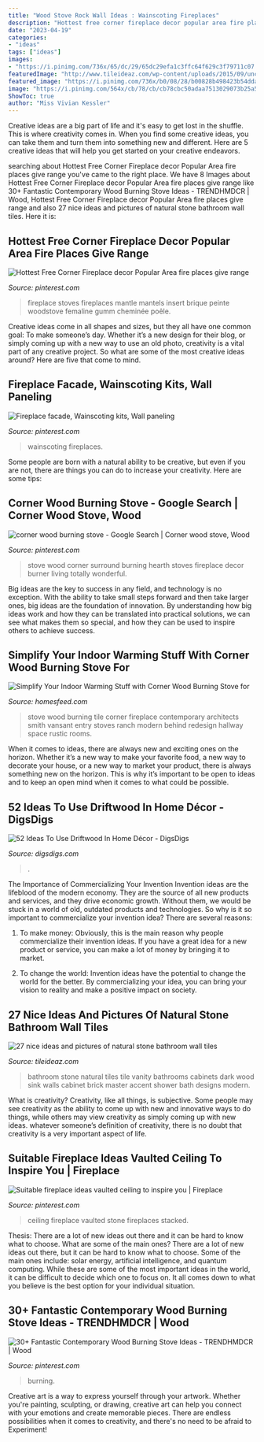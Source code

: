 ```yaml
---
title: "Wood Stove Rock Wall Ideas : Wainscoting Fireplaces"
description: "Hottest free corner fireplace decor popular area fire places give range"
date: "2023-04-19"
categories:
- "ideas"
tags: ["ideas"]
images:
- "https://i.pinimg.com/736x/65/dc/29/65dc29efa1c3ffc64f629c3f79711c07.jpg"
featuredImage: "http://www.tileideaz.com/wp-content/uploads/2015/09/uncategorized-amazing-natural-stone-bathroom-accessories-natural-stone-bathroom-accessories-natural-stone-bathroom-accessories-natural-stone-bathroom-wall-natural-stone-bathroom-wall-tile-murals.jpg"
featured_image: "https://i.pinimg.com/736x/b0/08/28/b00828b498423b54dda430532d498a1e--fireplace-facade-fireplaces.jpg"
image: "https://i.pinimg.com/564x/cb/78/cb/cb78cbc50adaa7513029073b25a571a4.jpg"
ShowToc: true
author: "Miss Vivian Kessler"
---
```



Creative ideas are a big part of life and it's easy to get lost in the shuffle. This is where creativity comes in. When you find some creative ideas, you can take them and turn them into something new and different. Here are 5 creative ideas that will help you get started on your creative endeavors.

	

		
searching about Hottest Free Corner Fireplace decor Popular Area fire places give range you've came to the right place. We have 8 Images about Hottest Free Corner Fireplace decor Popular Area fire places give range like 30+ Fantastic Contemporary Wood Burning Stove Ideas - TRENDHMDCR | Wood, Hottest Free Corner Fireplace decor Popular Area fire places give range and also 27 nice ideas and pictures of natural stone bathroom wall tiles. Here it is:
		
    
## Hottest Free Corner Fireplace Decor Popular Area Fire Places Give Range

<img loading=lazy src="https://i.pinimg.com/564x/cb/78/cb/cb78cbc50adaa7513029073b25a571a4.jpg" onerror="this.onerror=null;this.src='https://tse2.mm.bing.net/th?id=OIP.ikkF9YN37orPMIyKPAknewHaJ4&amp;pid=15.1';" alt="Hottest Free Corner Fireplace decor Popular Area fire places give range">

_Source: pinterest.com_

>fireplace stoves fireplaces mantle mantels insert brique peinte woodstove femaline gumm cheminée poêle. 

	

Creative ideas come in all shapes and sizes, but they all have one common goal: To make someone’s day. Whether it’s a new design for their blog, or simply coming up with a new way to use an old photo, creativity is a vital part of any creative project. So what are some of the most creative ideas around? Here are five that come to mind.

    
## Fireplace Facade, Wainscoting Kits, Wall Paneling

<img loading=lazy src="https://i.pinimg.com/736x/b0/08/28/b00828b498423b54dda430532d498a1e--fireplace-facade-fireplaces.jpg" onerror="this.onerror=null;this.src='https://tse2.mm.bing.net/th?id=OIP.4BrPCk2LsDgDl9kS_lWfFAHaJ3&amp;pid=15.1';" alt="Fireplace facade, Wainscoting kits, Wall paneling">

_Source: pinterest.com_

>wainscoting fireplaces. 

	

Some people are born with a natural ability to be creative, but even if you are not, there are things you can do to increase your creativity. Here are some tips:

    
## Corner Wood Burning Stove - Google Search | Corner Wood Stove, Wood

<img loading=lazy src="https://i.pinimg.com/736x/65/dc/29/65dc29efa1c3ffc64f629c3f79711c07.jpg" onerror="this.onerror=null;this.src='https://tse3.mm.bing.net/th?id=OIP.zol76nuBq4CObHLpsEIDtQHaJ3&amp;pid=15.1';" alt="corner wood burning stove - Google Search | Corner wood stove, Wood">

_Source: pinterest.com_

>stove wood corner surround burning hearth stoves fireplace decor burner living totally wonderful. 

	

Big ideas are the key to success in any field, and technology is no exception. With the ability to take small steps forward and then take larger ones, big ideas are the foundation of innovation. By understanding how big ideas work and how they can be translated into practical solutions, we can see what makes them so special, and how they can be used to inspire others to achieve success.

    
## Simplify Your Indoor Warming Stuff With Corner Wood Burning Stove For

<img loading=lazy src="https://homesfeed.com/wp-content/uploads/2015/08/stunning-and-luxurious-corner-wood-burning-stove-design-in-hallway-with-storage-and-runner-rug-with-brown-wall-accent-and-bulb-pendants.jpg" onerror="this.onerror=null;this.src='https://tse4.mm.bing.net/th?id=OIP.65uc2R1RLNzny1GZ7UbKqAHaLa&amp;pid=15.1';" alt="Simplify Your Indoor Warming Stuff with Corner Wood Burning Stove for">

_Source: homesfeed.com_

>stove wood burning tile corner fireplace contemporary architects smith vansant entry stoves ranch modern behind redesign hallway space rustic rooms. 

	

When it comes to ideas, there are always new and exciting ones on the horizon. Whether it’s a new way to make your favorite food, a new way to decorate your house, or a new way to market your product, there is always something new on the horizon. This is why it’s important to be open to ideas and to keep an open mind when it comes to what could be possible.

    
## 52 Ideas To Use Driftwood In Home Décor - DigsDigs

<img loading=lazy src="https://www.digsdigs.com/photos/ideas-to-use-driftwood-in-home-decor-35.jpg" onerror="this.onerror=null;this.src='https://tse2.mm.bing.net/th?id=OIP.rIEcS8OP17iq6vXUCIrKkgHaJ4&amp;pid=15.1';" alt="52 Ideas To Use Driftwood In Home Décor - DigsDigs">

_Source: digsdigs.com_

>. 

	

The Importance of Commercializing Your Invention
Invention ideas are the lifeblood of the modern economy. They are the source of all new products and services, and they drive economic growth. Without them, we would be stuck in a world of old, outdated products and technologies.
So why is it so important to commercialize your invention idea? There are several reasons:

1. To make money: Obviously, this is the main reason why people commercialize their invention ideas. If you have a great idea for a new product or service, you can make a lot of money by bringing it to market.

2. To change the world: Invention ideas have the potential to change the world for the better. By commercializing your idea, you can bring your vision to reality and make a positive impact on society.


    
## 27 Nice Ideas And Pictures Of Natural Stone Bathroom Wall Tiles

<img loading=lazy src="http://www.tileideaz.com/wp-content/uploads/2015/09/uncategorized-amazing-natural-stone-bathroom-accessories-natural-stone-bathroom-accessories-natural-stone-bathroom-accessories-natural-stone-bathroom-wall-natural-stone-bathroom-wall-tile-murals.jpg" onerror="this.onerror=null;this.src='https://tse1.mm.bing.net/th?id=OIP.xEBL6ZWDmGbv0J77p601-wHaK6&amp;pid=15.1';" alt="27 nice ideas and pictures of natural stone bathroom wall tiles">

_Source: tileideaz.com_

>bathroom stone natural tiles tile vanity bathrooms cabinets dark wood sink walls cabinet brick master accent shower bath designs modern. 

	

What is creativity?
Creativity, like all things, is subjective. Some people may see creativity as the ability to come up with new and innovative ways to do things, while others may view creativity as simply coming up with new ideas. whatever someone’s definition of creativity, there is no doubt that creativity is a very important aspect of life.

    
## Suitable Fireplace Ideas Vaulted Ceiling To Inspire You | Fireplace

<img loading=lazy src="https://i.pinimg.com/736x/98/aa/d5/98aad5a651cc3e9ba85ad2fad9271a77.jpg" onerror="this.onerror=null;this.src='https://tse1.mm.bing.net/th?id=OIP.ZXfpmclzCLyooEXALDlzrwHaLG&amp;pid=15.1';" alt="Suitable fireplace ideas vaulted ceiling to inspire you | Fireplace">

_Source: pinterest.com_

>ceiling fireplace vaulted stone fireplaces stacked. 

	

Thesis: There are a lot of new ideas out there and it can be hard to know what to choose. What are some of the main ones?
There are a lot of new ideas out there, but it can be hard to know what to choose. Some of the main ones include: solar energy, artificial intelligence, and quantum computing. While these are some of the most important ideas in the world, it can be difficult to decide which one to focus on. It all comes down to what you believe is the best option for your individual situation.

    
## 30+ Fantastic Contemporary Wood Burning Stove Ideas - TRENDHMDCR | Wood

<img loading=lazy src="https://i.pinimg.com/736x/e1/6b/45/e16b45cd32b425fb6b73af4ae39fa673.jpg" onerror="this.onerror=null;this.src='https://tse2.mm.bing.net/th?id=OIP.UliCfvZBZVlAoaxqAOcfuAHaJ4&amp;pid=15.1';" alt="30+ Fantastic Contemporary Wood Burning Stove Ideas - TRENDHMDCR | Wood">

_Source: pinterest.com_

>burning. 

	

Creative art is a way to express yourself through your artwork. Whether you're painting, sculpting, or drawing, creative art can help you connect with your emotions and create memorable pieces. There are endless possibilities when it comes to creativity, and there's no need to be afraid to Experiment!

